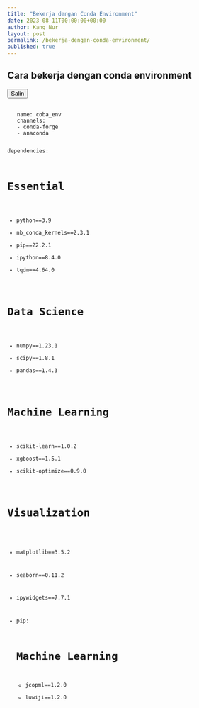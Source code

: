 ```yaml
---
title: "Bekerja dengan Conda Environment"
date: 2023-08-11T00:00:00+00:00
author: Kang Nur
layout: post
permalink: /bekerja-dengan-conda-environment/
published: true
---
```


<h2>Cara bekerja dengan conda environment</h2>

<div id="code-container">
 <button id="copy-button"><i class="fas fa-copy"></i> Salin</button>
 <pre>
  <code>
   name: coba_env
   channels:
   - conda-forge
   - anaconda 

   dependencies:
   # Essential
   - python==3.9
   - nb_conda_kernels==2.3.1
   - pip==22.2.1
   - ipython==8.4.0
   - tqdm==4.64.0
   # Data Science
   - numpy==1.23.1
   - scipy==1.8.1
   - pandas==1.4.3
   # Machine Learning
   - scikit-learn==1.0.2
   - xgboost==1.5.1
   - scikit-optimize==0.9.0
   # Visualization
   - matplotlib==3.5.2
   - seaborn==0.11.2
   - ipywidgets==7.7.1

   - pip:
     # Machine Learning
     - jcopml==1.2.0
     - luwiji==1.2.0
  </code>
 </pre>
</div>
 
